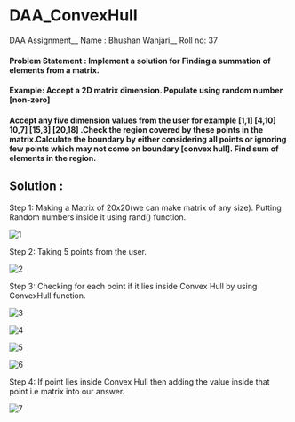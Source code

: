 # DAA_ConvexHull
DAA Assignment__
Name : Bhushan Wanjari__
Roll no: 37

#### Problem Statement : Implement a solution for Finding a summation of elements from a matrix.
#### Example: Accept a 2D matrix dimension. Populate using random number [non-zero]
#### Accept any five dimension values from the user for example [1,1] [4,10] 10,7] [15,3] [20,18] .Check the region covered by these points in the matrix.Calculate the boundary by either considering all points or ignoring few points which may not come on boundary [convex hull]. Find sum of elements in the region.


## Solution :

Step 1: Making a Matrix of 20x20(we can make matrix of any size). Putting Random numbers inside it using rand() function.

![1](https://user-images.githubusercontent.com/82889656/192092352-2c82b092-1f8a-41be-aa62-9554a6354c33.jpeg)

Step 2: Taking 5 points from the user.

![2](https://user-images.githubusercontent.com/82889656/192092362-c9c29cfc-a003-44ac-8d3e-78776ef3f7e6.jpeg)


Step 3: Checking for each point if it lies inside Convex Hull by using ConvexHull function.

![3](https://user-images.githubusercontent.com/82889656/192092366-82ddd69c-91e7-4a0e-9c65-2b839803886b.jpeg)

![4](https://user-images.githubusercontent.com/82889656/192092384-76cf6cf2-e5a0-4a07-a718-17ffd57b9604.jpeg)

![5](https://user-images.githubusercontent.com/82889656/192092386-2dedb217-a818-43f9-b877-18163e268e93.jpeg)

![6](https://user-images.githubusercontent.com/82889656/192092393-7564d35c-7908-4dcc-bd55-7f5ad61efbd0.jpeg)


Step 4: If point lies inside Convex Hull then adding the value inside that point i.e matrix into our answer.

![7](https://user-images.githubusercontent.com/82889656/192092406-637d93d2-5e53-4644-87a7-208b4015b7e2.jpeg)

